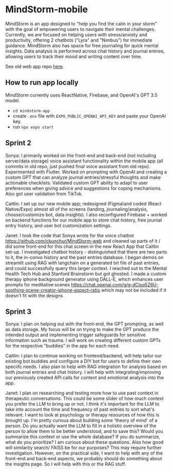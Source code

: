 # MindStorm-mobile
MindStorm is an app designed to "help you find the calm in your storm" with the goal of empowering users to navigate their mental challenges. Currently, we are focused on helping users with stress/anxiety and productivity, offering 2 chatbots ("Lyra" and "Nimbus") for immediate guidance. MindStorm also has space for free journaling for quick mental insights. Data analysis is performed across chat history and journal entries, allowing users to track their mood and writing content over time. 

See old web app repo [here](https://github.com/ckunchur/MindStorm-web).

## How to run app locally
MindStorm currently uses ReactNative, Firebase, and OpenAI's GPT 3.5 model. 
- `cd mindstorm-app`
- create `.env` file with `EXPO_PUBLIC_OPENAI_API_KEY` and paste your OpenAI key. 
- run `npx expo start`
## Sprint 2


Sonya: I primarily worked on the front-end and back-end (not including server/data storage) voice assistant functionality within the mobile app (all commits in old repo, just pushed final voice assistant from old repo). Experimented with Flutter. Worked on prompting with OpenAI and creating a custom GPT that can analyze journal entries/stressful thoughts and make actionable checklists. Validated custom GPT ability to adapt to user preferences when giving advice and suggestions for coping mechanisms. Also got user validation from TikTok.

Caitlin: I set up our new mobile app; redesigned (Figma)and coded (React Native/Expo) almost all of the screens (landing, journaling/analysis, choose/customize bot, data insights). I also reconfigured Firebase + worked on backend functions for our mobile app to store chat history, free journal entry history, and user bot customization settings.

Janet: I took the code that Sonya wrote for the voice chatbot https://github.com/ckunchur/MindStorm-web and cleaned up parts of it / did some front-end for this chat screen in the new React App that Caitlin set-up. I investigated chatbot history - distinguished that there are two parts to it, the in-convo history and the past entries database. I began demos on streamlit using RAG with langchain on a generated txt file of past entries, and could successfully query this larger context. I reached out to the Mental Health Tech Hub and Stanford Brainstorm but got ghosted. I made a custom therapy iphone background generator using DALL-E, which enhances user prompts for meditative scenes https://chat.openai.com/g/g-dCisq5Z6U-soothing-scene-creator-iphone-aspect-ratio which may not be included if it doesn't fit with the designs

## Sprint 3
Sonya: I plan on helping out with the front-end, the GPT prompting, as well as data storage. My focus will be on trying to make the GPT produce the intended output and implementing trigger safeguards for sensitive information such as trauma. I will work on creating different custom GPTs for the respective "buddies" in the app for each need.

Caitlin: I plan to continue working on frontend/backend, will help tailor our existing bot buddies and configure a DIY bot for users to define their own speciifc needs. I also plan to help with RAG integration for analysis based on both journal entries and chat history. I will help with integrating/improving our previously created API calls for content and emotional analysis into the app. 

Janet: I plan on researching and testing more how to use past context in therapeutic conversations. This could be some slider of how much context you prefer the LLM to bring up or not. I think it's important for the LLM to take into account the time and frequency of past entries to sort what's relevant. I want to look at psychology or therapy resources of how this is brought up. I'm pretty curious about building some 'theory of mind' of a person. Do you actually want the LLM to fill in a holistic overview of the person to allow them to be better understood, and to save this? Would you summarize this context or use the whole database? If you do summarize, what do you prioritize? I am curious about these questions. Also how good will similarity search/ FAISS be for our purposes? This may require further investigation. However, on the practical side, I want to help with any of the front-end and back-end aspects, we probably should do something about the insights page. So I will help with this or the RAG stuff. 
